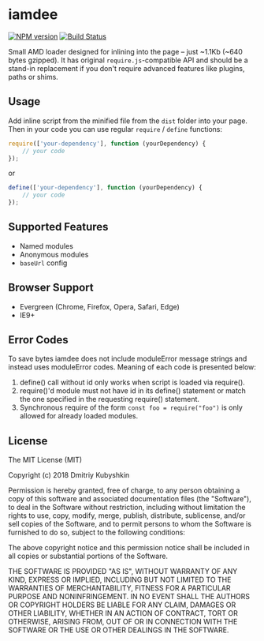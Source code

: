 # iamdee

[![NPM version](https://badge.fury.io/js/iamdee.svg)](https://npmjs.org/package/iamdee)
[![Build Status][travis-image]][travis-url]

[project-url]: https://github.com/grassator/iamdee
[travis-url]: https://travis-ci.org/grassator/iamdee
[travis-image]: https://travis-ci.org/grassator/iamdee.svg?branch=master


Small AMD loader designed for inlining into the page – just ~1.1Kb (~640 bytes gzipped). It has original `require.js`-compatible API and should be a stand-in replacement if you don't require advanced features like plugins, paths or shims. 

## Usage

Add inline script from the minified file from the `dist` folder into your page. Then in your code you can use regular `require` / `define` functions:

```js
require(['your-dependency'], function (yourDependency) {
    // your code
});
```

or

```js
define(['your-dependency'], function (yourDependency) {
    // your code
});
```

## Supported Features

* Named modules
* Anonymous modules
* `baseUrl` config

## Browser Support

* Evergreen (Chrome, Firefox, Opera, Safari, Edge)
* IE9+

## Error Codes

To save bytes iamdee does not include moduleError message strings and
instead uses moduleError codes. Meaning of each code is presented below:

1. define() call without id only works when script is loaded via require().
2. require()'d module must not have id in its define() statement or match
the one specified in the requesting require() statement.
3. Synchronous require of the form `const foo = require("foo")` is only allowed for already loaded modules.

## License

The MIT License (MIT)

Copyright (c) 2018 Dmitriy Kubyshkin

Permission is hereby granted, free of charge, to any person obtaining a copy of this software and associated documentation files (the "Software"), to deal in the Software without restriction, including without limitation the rights to use, copy, modify, merge, publish, distribute, sublicense, and/or sell copies of the Software, and to permit persons to whom the Software is furnished to do so, subject to the following conditions:

The above copyright notice and this permission notice shall be included in all copies or substantial portions of the Software.

THE SOFTWARE IS PROVIDED "AS IS", WITHOUT WARRANTY OF ANY KIND, EXPRESS OR IMPLIED, INCLUDING BUT NOT LIMITED TO THE WARRANTIES OF MERCHANTABILITY, FITNESS FOR A PARTICULAR PURPOSE AND NONINFRINGEMENT. IN NO EVENT SHALL THE AUTHORS OR COPYRIGHT HOLDERS BE LIABLE FOR ANY CLAIM, DAMAGES OR OTHER LIABILITY, WHETHER IN AN ACTION OF CONTRACT, TORT OR OTHERWISE, ARISING FROM, OUT OF OR IN CONNECTION WITH THE SOFTWARE OR THE USE OR OTHER DEALINGS IN THE SOFTWARE.
